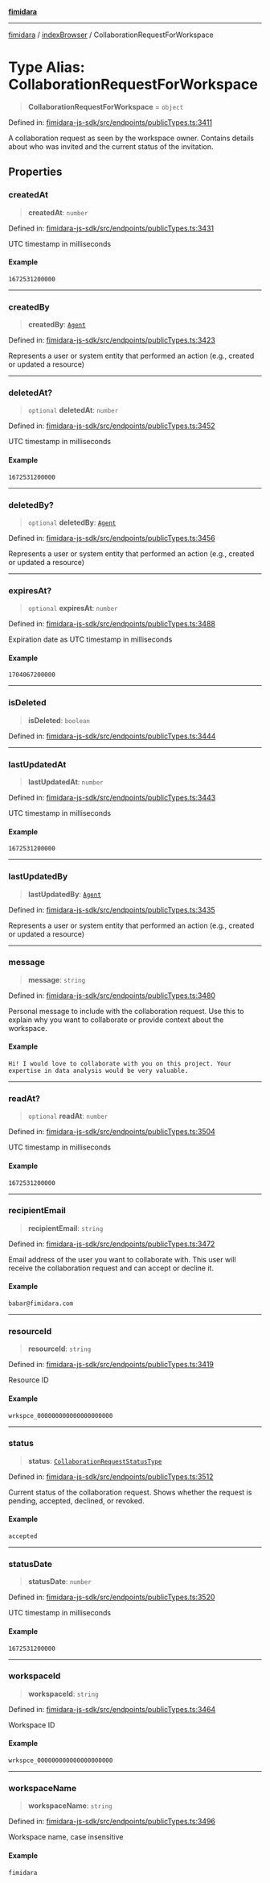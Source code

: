 [**fimidara**](../../README.md)

***

[fimidara](../../modules.md) / [indexBrowser](../README.md) / CollaborationRequestForWorkspace

# Type Alias: CollaborationRequestForWorkspace

> **CollaborationRequestForWorkspace** = `object`

Defined in: [fimidara-js-sdk/src/endpoints/publicTypes.ts:3411](https://github.com/softkave/fimidara/blob/feac071900ab8644442d355e5cb5db9df2f34600/fimidara-js-sdk/src/endpoints/publicTypes.ts#L3411)

A collaboration request as seen by the workspace owner. Contains details about who was invited and the current status of the invitation.

## Properties

### createdAt

> **createdAt**: `number`

Defined in: [fimidara-js-sdk/src/endpoints/publicTypes.ts:3431](https://github.com/softkave/fimidara/blob/feac071900ab8644442d355e5cb5db9df2f34600/fimidara-js-sdk/src/endpoints/publicTypes.ts#L3431)

UTC timestamp in milliseconds

#### Example

```
1672531200000
```

***

### createdBy

> **createdBy**: [`Agent`](Agent.md)

Defined in: [fimidara-js-sdk/src/endpoints/publicTypes.ts:3423](https://github.com/softkave/fimidara/blob/feac071900ab8644442d355e5cb5db9df2f34600/fimidara-js-sdk/src/endpoints/publicTypes.ts#L3423)

Represents a user or system entity that performed an action (e.g., created or updated a resource)

***

### deletedAt?

> `optional` **deletedAt**: `number`

Defined in: [fimidara-js-sdk/src/endpoints/publicTypes.ts:3452](https://github.com/softkave/fimidara/blob/feac071900ab8644442d355e5cb5db9df2f34600/fimidara-js-sdk/src/endpoints/publicTypes.ts#L3452)

UTC timestamp in milliseconds

#### Example

```
1672531200000
```

***

### deletedBy?

> `optional` **deletedBy**: [`Agent`](Agent.md)

Defined in: [fimidara-js-sdk/src/endpoints/publicTypes.ts:3456](https://github.com/softkave/fimidara/blob/feac071900ab8644442d355e5cb5db9df2f34600/fimidara-js-sdk/src/endpoints/publicTypes.ts#L3456)

Represents a user or system entity that performed an action (e.g., created or updated a resource)

***

### expiresAt?

> `optional` **expiresAt**: `number`

Defined in: [fimidara-js-sdk/src/endpoints/publicTypes.ts:3488](https://github.com/softkave/fimidara/blob/feac071900ab8644442d355e5cb5db9df2f34600/fimidara-js-sdk/src/endpoints/publicTypes.ts#L3488)

Expiration date as UTC timestamp in milliseconds

#### Example

```
1704067200000
```

***

### isDeleted

> **isDeleted**: `boolean`

Defined in: [fimidara-js-sdk/src/endpoints/publicTypes.ts:3444](https://github.com/softkave/fimidara/blob/feac071900ab8644442d355e5cb5db9df2f34600/fimidara-js-sdk/src/endpoints/publicTypes.ts#L3444)

***

### lastUpdatedAt

> **lastUpdatedAt**: `number`

Defined in: [fimidara-js-sdk/src/endpoints/publicTypes.ts:3443](https://github.com/softkave/fimidara/blob/feac071900ab8644442d355e5cb5db9df2f34600/fimidara-js-sdk/src/endpoints/publicTypes.ts#L3443)

UTC timestamp in milliseconds

#### Example

```
1672531200000
```

***

### lastUpdatedBy

> **lastUpdatedBy**: [`Agent`](Agent.md)

Defined in: [fimidara-js-sdk/src/endpoints/publicTypes.ts:3435](https://github.com/softkave/fimidara/blob/feac071900ab8644442d355e5cb5db9df2f34600/fimidara-js-sdk/src/endpoints/publicTypes.ts#L3435)

Represents a user or system entity that performed an action (e.g., created or updated a resource)

***

### message

> **message**: `string`

Defined in: [fimidara-js-sdk/src/endpoints/publicTypes.ts:3480](https://github.com/softkave/fimidara/blob/feac071900ab8644442d355e5cb5db9df2f34600/fimidara-js-sdk/src/endpoints/publicTypes.ts#L3480)

Personal message to include with the collaboration request. Use this to explain why you want to collaborate or provide context about the workspace.

#### Example

```
Hi! I would love to collaborate with you on this project. Your expertise in data analysis would be very valuable.
```

***

### readAt?

> `optional` **readAt**: `number`

Defined in: [fimidara-js-sdk/src/endpoints/publicTypes.ts:3504](https://github.com/softkave/fimidara/blob/feac071900ab8644442d355e5cb5db9df2f34600/fimidara-js-sdk/src/endpoints/publicTypes.ts#L3504)

UTC timestamp in milliseconds

#### Example

```
1672531200000
```

***

### recipientEmail

> **recipientEmail**: `string`

Defined in: [fimidara-js-sdk/src/endpoints/publicTypes.ts:3472](https://github.com/softkave/fimidara/blob/feac071900ab8644442d355e5cb5db9df2f34600/fimidara-js-sdk/src/endpoints/publicTypes.ts#L3472)

Email address of the user you want to collaborate with. This user will receive the collaboration request and can accept or decline it.

#### Example

```
babar@fimidara.com
```

***

### resourceId

> **resourceId**: `string`

Defined in: [fimidara-js-sdk/src/endpoints/publicTypes.ts:3419](https://github.com/softkave/fimidara/blob/feac071900ab8644442d355e5cb5db9df2f34600/fimidara-js-sdk/src/endpoints/publicTypes.ts#L3419)

Resource ID

#### Example

```
wrkspce_000000000000000000000
```

***

### status

> **status**: [`CollaborationRequestStatusType`](CollaborationRequestStatusType.md)

Defined in: [fimidara-js-sdk/src/endpoints/publicTypes.ts:3512](https://github.com/softkave/fimidara/blob/feac071900ab8644442d355e5cb5db9df2f34600/fimidara-js-sdk/src/endpoints/publicTypes.ts#L3512)

Current status of the collaboration request. Shows whether the request is pending, accepted, declined, or revoked.

#### Example

```
accepted
```

***

### statusDate

> **statusDate**: `number`

Defined in: [fimidara-js-sdk/src/endpoints/publicTypes.ts:3520](https://github.com/softkave/fimidara/blob/feac071900ab8644442d355e5cb5db9df2f34600/fimidara-js-sdk/src/endpoints/publicTypes.ts#L3520)

UTC timestamp in milliseconds

#### Example

```
1672531200000
```

***

### workspaceId

> **workspaceId**: `string`

Defined in: [fimidara-js-sdk/src/endpoints/publicTypes.ts:3464](https://github.com/softkave/fimidara/blob/feac071900ab8644442d355e5cb5db9df2f34600/fimidara-js-sdk/src/endpoints/publicTypes.ts#L3464)

Workspace ID

#### Example

```
wrkspce_000000000000000000000
```

***

### workspaceName

> **workspaceName**: `string`

Defined in: [fimidara-js-sdk/src/endpoints/publicTypes.ts:3496](https://github.com/softkave/fimidara/blob/feac071900ab8644442d355e5cb5db9df2f34600/fimidara-js-sdk/src/endpoints/publicTypes.ts#L3496)

Workspace name, case insensitive

#### Example

```
fimidara
```
